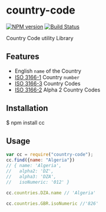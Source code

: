 # country-code
[![NPM version](https://badge.fury.io/js/country-code.svg)](http://badge.fury.io/js/country-code)  [![Build Status](https://travis-ci.org/ckaatz-nokia/cc.svg?branch=master)](https://travis-ci.org/ckaatz-nokia/cc)

Country Code utility Library

## Features

* English `name` of the Country
* [ISO 3166-1](https://en.wikipedia.org/wiki/ISO_3166-1_numeric) Country `number`
* [ISO 3166-3](https://en.wikipedia.org/wiki/ISO_3166-1_alpha-3) Country Codes
* [ISO 3166-2](https://en.wikipedia.org/wiki/ISO_3166-2) Alpha 2 Country Codes

## Installation

  $ npm install cc

## Usage
  
  ```javascript
  var cc = require("country-code");
  cc.find({name: "Algeria"})
  // { name: 'Algeria',
  //   alpha2: 'DZ',
  //   alpha3: 'DZA',
  //   isoNumeric: '012' }

  cc.countries.DZA.name // 'Algeria'

  cc.countries.GBR.isoNumeric //'826'
  ```